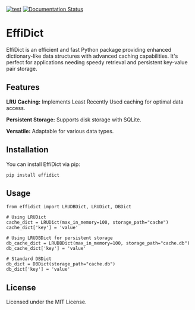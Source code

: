 [![test](https://github.com/HelmholtzAI-Consultants-Munich/EffiDict/actions/workflows/test.yml/badge.svg)](https://github.com/HelmholtzAI-Consultants-Munich/Effidict/actions/workflows/test.yml)
[![Documentation Status](https://readthedocs.org/projects/effidict/badge/?version=latest)](https://effidict.readthedocs.io/en/latest/?badge=latest)


# EffiDict
EffiDict is an efficient and fast Python package providing enhanced dictionary-like data structures with advanced caching capabilities. It's perfect for applications needing speedy retrieval and persistent key-value pair storage.

## Features
**LRU Caching:** Implements Least Recently Used caching for optimal data access.

**Persistent Storage:** Supports disk storage with SQLite.

**Versatile:** Adaptable for various data types.

## Installation
You can install EffiDict via pip:

```
pip install effidict
```

## Usage
```
from effidict import LRUDBDict, LRUDict, DBDict

# Using LRUDict
cache_dict = LRUDict(max_in_memory=100, storage_path="cache")
cache_dict['key'] = 'value'

# Using LRUDBDict for persistent storage
db_cache_dict = LRUDBDict(max_in_memory=100, storage_path="cache.db")
db_cache_dict['key'] = 'value'

# Standard DBDict
db_dict = DBDict(storage_path="cache.db")
db_dict['key'] = 'value'
```

## License
Licensed under the MIT License.
